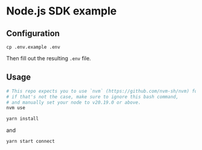 # Node.js SDK example

## Configuration

`cp .env.example .env`

Then fill out the resulting `.env` file.


## Usage

```bash
# This repo expects you to use `nvm` (https://github.com/nvm-sh/nvm) for node version management.
# if that's not the case, make sure to ignore this bash command,
# and manually set your node to v20.19.0 or above.
nvm use
```

```bash
yarn install
```

and

```bash
yarn start connect
```
